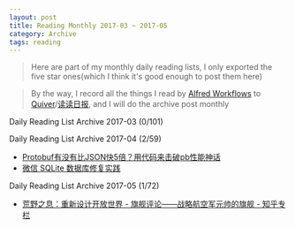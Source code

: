 ```yaml
---
layout: post
title: Reading Monthly 2017-03 ~ 2017-05
category: Archive
tags: reading
---
```


> Here are part of my monthly daily reading lists, I only exported the five star ones(which I think it's good enough to post them here)

> By the way, I record all the things I read by [Alfred Workflows](https://www.alfredapp.com/workflows/) to [Quiver](https://itunes.apple.com/app/quiver-programmers-notebook/id866773894?mt=12)/[读读日报](http://dudu.zhihu.com/circle/173514), and I will do the archive post monthly

Daily Reading List Archive 2017-03 (0/101)

Daily Reading List Archive 2017-04 (2/59)

* [Protobuf有没有比JSON快5倍？用代码来击破pb性能神话](http://mp.weixin.qq.com/s?__biz=MzAwMDU1MTE1OQ==&mid=2653548493&idx=1&sn=d250989c7a1c78af1d9a020a7e857a69&chksm=813a7e55b64df743a94ad7bcca87c37952cff3a6af56810789410843e08073273de182a5916c&scene=4#wechat_redirect)
* [微信 SQLite 数据库修复实践](http://mp.weixin.qq.com/s/N1tuHTyg3xVfbaSd4du-tw)

Daily Reading List Archive 2017-05 (1/72)

* [荒野之息：重新设计开放世界 - 旗舰评论——战略航空军元帅的旗舰 - 知乎专栏](https://zhuanlan.zhihu.com/p/26630073)

